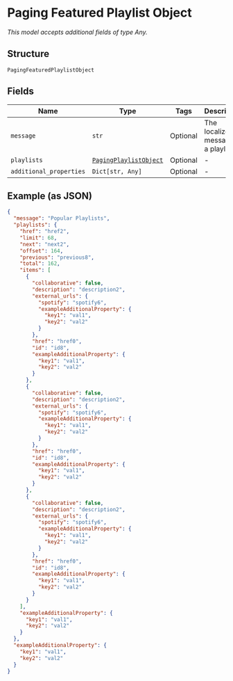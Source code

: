 
# Paging Featured Playlist Object

*This model accepts additional fields of type Any.*

## Structure

`PagingFeaturedPlaylistObject`

## Fields

| Name | Type | Tags | Description |
|  --- | --- | --- | --- |
| `message` | `str` | Optional | The localized message of a playlist. |
| `playlists` | [`PagingPlaylistObject`](../../doc/models/paging-playlist-object.md) | Optional | - |
| `additional_properties` | `Dict[str, Any]` | Optional | - |

## Example (as JSON)

```json
{
  "message": "Popular Playlists",
  "playlists": {
    "href": "href2",
    "limit": 68,
    "next": "next2",
    "offset": 164,
    "previous": "previous8",
    "total": 162,
    "items": [
      {
        "collaborative": false,
        "description": "description2",
        "external_urls": {
          "spotify": "spotify6",
          "exampleAdditionalProperty": {
            "key1": "val1",
            "key2": "val2"
          }
        },
        "href": "href0",
        "id": "id8",
        "exampleAdditionalProperty": {
          "key1": "val1",
          "key2": "val2"
        }
      },
      {
        "collaborative": false,
        "description": "description2",
        "external_urls": {
          "spotify": "spotify6",
          "exampleAdditionalProperty": {
            "key1": "val1",
            "key2": "val2"
          }
        },
        "href": "href0",
        "id": "id8",
        "exampleAdditionalProperty": {
          "key1": "val1",
          "key2": "val2"
        }
      },
      {
        "collaborative": false,
        "description": "description2",
        "external_urls": {
          "spotify": "spotify6",
          "exampleAdditionalProperty": {
            "key1": "val1",
            "key2": "val2"
          }
        },
        "href": "href0",
        "id": "id8",
        "exampleAdditionalProperty": {
          "key1": "val1",
          "key2": "val2"
        }
      }
    ],
    "exampleAdditionalProperty": {
      "key1": "val1",
      "key2": "val2"
    }
  },
  "exampleAdditionalProperty": {
    "key1": "val1",
    "key2": "val2"
  }
}
```

